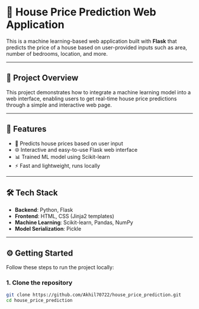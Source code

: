 # 🏡 House Price Prediction Web Application

This is a machine learning-based web application built with **Flask** that predicts the price of a house based on user-provided inputs such as area, number of bedrooms, location, and more.

---

## 📌 Project Overview

This project demonstrates how to integrate a machine learning model into a web interface, enabling users to get real-time house price predictions through a simple and interactive web page.

---

## 🚀 Features

- 🧠 Predicts house prices based on user input
- 🌐 Interactive and easy-to-use Flask web interface
- 📊 Trained ML model using Scikit-learn
- ⚡ Fast and lightweight, runs locally

---

## 🛠️ Tech Stack

- **Backend**: Python, Flask
- **Frontend**: HTML, CSS (Jinja2 templates)
- **Machine Learning**: Scikit-learn, Pandas, NumPy
- **Model Serialization**: Pickle

---

## ⚙️ Getting Started

Follow these steps to run the project locally:

### 1. Clone the repository
```bash
git clone https://github.com/Akhil70722/house_price_prediction.git
cd house_price_prediction
